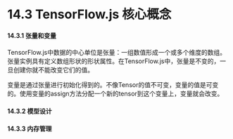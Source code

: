 # 14.3 TensorFlow.js 核心概念

#### 14.3.1 张量和变量

TensorFlow.js中数据的中心单位是张量：一组数值形成一个或多个维度的数组。张量实例具有定义数组形状的形状属性。在TensorFlow.js中，张量是不变的，一旦创建你就不能改变它们的值。

变量是通过张量进行初始化得到的。不像Tensor的值不可变，变量的值是可变的。使用变量的assign方法分配一个新的tensor到这个变量上，变量就会改变。

#### 14.3.2 模型设计

#### 14.3.3 内存管理

